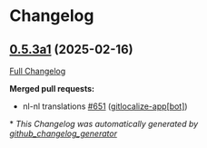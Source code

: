# Changelog

## [0.5.3a1](https://github.com/OpenVoiceOS/ovos-core/tree/0.5.3a1) (2025-02-16)

[Full Changelog](https://github.com/OpenVoiceOS/ovos-core/compare/0.5.2...0.5.3a1)

**Merged pull requests:**

- nl-nl translations [\#651](https://github.com/OpenVoiceOS/ovos-core/pull/651) ([gitlocalize-app[bot]](https://github.com/apps/gitlocalize-app))



\* *This Changelog was automatically generated by [github_changelog_generator](https://github.com/github-changelog-generator/github-changelog-generator)*
